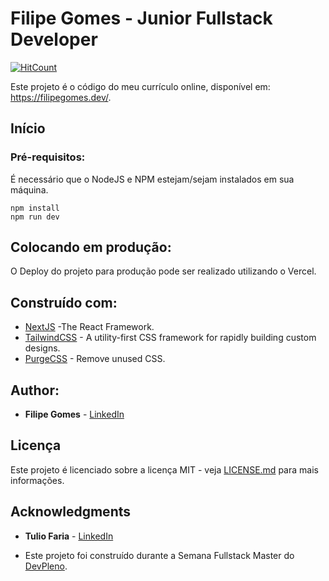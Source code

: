 # Filipe Gomes - Junior Fullstack Developer



[![HitCount](http://hits.dwyl.com/lipegomes/https://githubcom/lipegomes/palpitebox.svg)](http://hits.dwyl.com/lipegomes/https://githubcom/lipegomes/filipegomes.dev)

Este projeto é o código do meu currículo online, disponível em: https://filipegomes.dev/.

## 

## Início

### 

### Pré-requisitos:

É necessário que o NodeJS e NPM estejam/sejam instalados em sua máquina.

```
npm install
npm run dev
```

## 

## Colocando em produção:

O Deploy do projeto para produção pode ser realizado utilizando o Vercel. 

## 

## Construído com:

- [NextJS](https://nextjs.org/) -The React Framework.
- [TailwindCSS](https://tailwindcss.com/) - A utility-first CSS framework for rapidly building custom designs.
- [PurgeCSS](https://purgecss.com/) - Remove unused CSS.

## 

## Author:

- **Filipe Gomes** - [LinkedIn](https://www.linkedin.com/in/lipegomes/)

## 

## Licença

Este projeto é licenciado sobre a licença MIT - veja [LICENSE.md](https://github.com/lipegomes/filipegomes.dev/blob/main/LICENSE.md) para mais informações.

## 

## Acknowledgments

- **Tulio Faria** - [LinkedIn](https://www.linkedin.com/in/tuliofaria/)

- Este projeto foi construído durante a Semana Fullstack Master do [DevPleno](https://devpleno.com).
